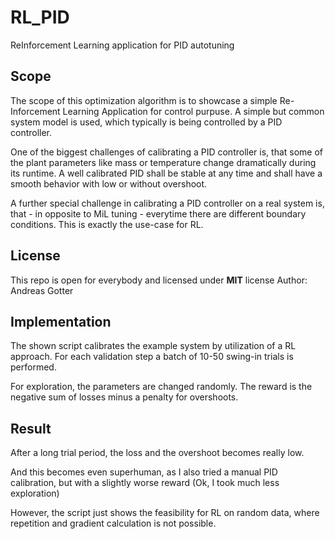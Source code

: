 # RL_PID
ReInforcement Learning application for PID autotuning


## Scope
The scope of this optimization algorithm is to showcase a simple Re-Inforcement Learning Application for control purpuse.
A simple but common system model is used, which typically is being controlled by a PID controller.

One of the biggest challenges of calibrating a PID controller is, that some of the plant parameters like mass or temperature change dramatically during its runtime.
A well calibrated PID shall be stable at any time and shall have a smooth behavior with low or without overshoot.

A further special challenge in calibrating a PID controller on a real system is, that - in opposite to MiL tuning - everytime there are different boundary conditions.
This is exactly the use-case for RL.

## License

This repo is open for everybody and licensed under **MIT** license
Author: Andreas Gotter

## Implementation

The shown script calibrates the example system by utilization of a RL approach.
For each validation step a batch of 10-50 swing-in trials is performed.

For exploration, the parameters are changed randomly.
The reward is the negative sum of losses minus a penalty for overshoots.

## Result

After a long trial period, the loss and the overshoot becomes really low.

And this becomes even superhuman, as I also tried a manual PID calibration, but with a slightly worse reward (Ok, I took much less exploration)

However, the script just shows the feasibility for RL on random data, where repetition and gradient calculation is not possible.

